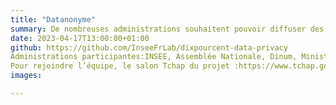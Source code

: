 ```yaml
---
title: "Datanonyme"
summary: De nombreuses administrations souhaitent pouvoir diffuser des données à un niveau fin tout en garantissant la confidentialité des données difusées, notamment dans les cas où le secret statistique s’applique. Différentes familles de méthodes (anonymisation, données synthétiques, confidentialité différentielle) ont été développées à cette fin. L’objectif de ce projet est de faire un état des lieux de l’existant, à la fois dans l’administration et dans le monde académique, afin de dégager des briques techniques qui pourraient être mutualisées entre les différents cas d’usage rencontrés dans l’administration. Cela permettra de favoriser la réutilisation de données à des fins statistiques tout en limitant les risques d’atteinte à la confidentialité et donc de renforcer la confiance du public envers les institutions publiques
date: 2023-04-17T13:00:00+01:00
github: https://github.com/InseeFrLab/dixpourcent-data-privacy
Administrations participantes:INSEE, Assemblée Nationale, Dinum, Ministère de la Santé
Pour rejoindre l’équipe, le salon Tchap du projet :https://www.tchap.gouv.fr/#/room/!FOQZkSpqpVHxrIyKcw:agent.finances.tchap.gouv.fr
images: 

---
```



